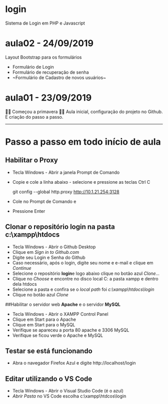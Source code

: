 # login
Sistema de Login em PHP e Javascript

# aula02 - 24/09/2019
Layout Bootstrap para os formulários
- Formulário de Login
- Formulário de recuperação de senha
- ~Formulário de Cadastro de novos usuários~

# aula01 - 23/09/2019   
🌺🍀 Começou a primavera 🌻🌷 
Aula inicial, configuração do projeto no Github.
E criação do passo a passo.

---
# Passo a passo em todo início de aula

## Habilitar o Proxy
- Tecla Windows - Abrir a janela Prompt de Comando
- Copie e cole a linha abaixo - selecione e pressione as teclas Ctrl C

  git config --global http.proxy http://10.1.21.254:3128  

- Cole no Prompt de Comando e
- Pressione Enter

## Clonar o repositório **login** na pasta **c:\xampp\htdocs**
- Tecla Windows - Abrir o Github Desktop
- Clique em *Sign in to Github.com*
- Digite seu Login e Senha do Github
- Caso necessário, após o login, digite seu nome e e-mail e clique em *Continue*
- Selecione o repositório **login**e logo abaixo clique no botão azul *Clone...*
- Clique no *Choose* e encontre no disco local C: a pasta xampp e dentro dela htdocs
- Selecione a pasta e confira se o *local path* foi *c:\xampp\htdocs\login*
- Clique no botão azul *Clone*

##Habilitar o servidor web **Apache** e o servidor **MySQL**
- Tecla Windows - Abrir o XAMPP Control Panel
- Clique em Start para o Apache
- Clique em Start para o MySQL
- Verifique se apareceu a porta 80 apache e 3306 MySQL
- Verifique se ficou verde o Apache e MySQL

## Testar se está funcionando
- Abra o navegador Firefox Azul e digite http://localhost/login

## Editar utilizando o VS Code
- Tecla Windows - Abrir o Visual Studio Code (é o azul)
- *Abrir Pasta* no VS Code escolha c:\xampp\htdcos\login
